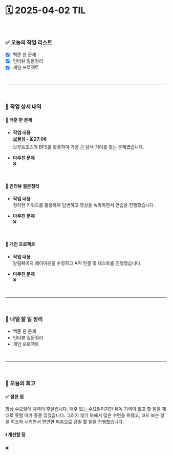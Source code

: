 # 🗓️ 2025-04-02 TIL

<br>

### ✅ 오늘의 작업 리스트  
- [x] 백준 한 문제
- [x] 인터뷰 질문정리  
- [x] 개인 프로젝트

<br>

---

<br>

### 📌 작업 상세 내역  

#### 🔹 백준 한 문제
- **작업 내용**<br>
**[보물섬](https://www.acmicpc.net/problem/2589) - ⏳ 27:08**<br>
브루트포스와 BFS를 활용하여 가장 큰 탐색 거리를 찾는 문제였습니다.

- **마주친 문제**<br>
❌

<br>

#### 🔹 인터뷰 질문정리  
- **작업 내용**<br>
정리한 키워드를 활용하여 답변하고 영상을 녹화하면서 연습을 진행했습니다.

- **마주친 문제**<br>
❌

<br>

#### 🔹 개인 프로젝트
- **작업 내용**<br>
알림페이지 레이아웃을 수정하고 API 연결 및 테스트를 진행했습니다.

- **마주친 문제**<br>
❌

<br>

---

<br>

### 🚀 내일 할 일 정리  

- 백준 한 문제
- 인터뷰 질문정리
- 개인 프로젝트

<br>

---

<br>

### 🧐 오늘의 회고  

#### ✅ 잘한 점
항상 수요일에 체력이 후달립니다. 매주 있는 수요일이지만 유독 기력이 없고 할 일을 제대로 못할 때가 종종 있었습니다. 그러지 않기 위해서 많은 수면을 취했고, 코드 보는 양을 최소화 시키면서 편안한 마음으로 금일 할 일을 진행했습니다.

#### ❗ 개선할 점
❌



<br><br><br>